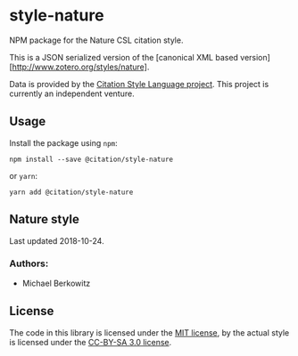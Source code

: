 # style-nature
NPM package for the Nature CSL citation style.

This is a JSON serialized version of the [canonical XML based version][http://www.zotero.org/styles/nature].

Data is provided by the [Citation Style Language project](https://citationstyles.org).
This project is currently an independent venture.

## Usage
Install the package using `npm`:

```shell
npm install --save @citation/style-nature
```

or `yarn`:

```shell
yarn add @citation/style-nature
```

## Nature style
Last updated 2018-10-24.

### Authors: 
- Michael Berkowitz

## License
The code in this library is licensed under the [MIT license][mit], by the actual style is licensed under the [CC-BY-SA 3.0 license][cc-by-sa-3.0].

[mit]: https://opensource.org/licenses/MIT
[cc-by-sa-3.0]: https://creativecommons.org/licenses/by-sa/3.0/
